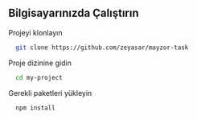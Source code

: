 ## Bilgisayarınızda Çalıştırın

Projeyi klonlayın

```bash
  git clone https://github.com/zeyasar/mayzor-task
```

Proje dizinine gidin

```bash
  cd my-project
```

Gerekli paketleri yükleyin

```bash
  npm install
```
